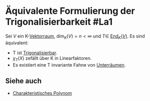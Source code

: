 # Äquivalente Formulierung der Trigonalisierbarkeit #La1 
Sei $V$ ein K-[Vektorraum](Vektorraum.md), $\dim_K(V)=n<\infty$ und $T\in$ [End$_K(V)$](lineare%20Abbildung.md#Endomorphismus). Es sind äquivalent:
- T ist [Trigonalisierbar](Trigonalisierbarkeit.md).
- $\chi_T(X)$ zefällt über K in Linearfaktoren.
- Es existiert eine T invariante Fahne von [Unterräumen](Unterraum.md).
## Siehe auch
- [Charakteristisches Polynom](Charakteristisches%20Polynom.md)